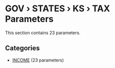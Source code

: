# GOV › STATES › KS › TAX Parameters

This section contains 23 parameters.

## Categories

- [INCOME](income/index.md) (23 parameters)
